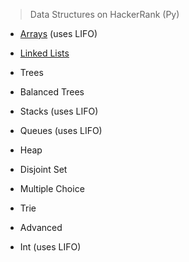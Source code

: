 > Data Structures on HackerRank (Py)
 - [Arrays](/Data%20Structures/Arrays) (uses LIFO)
 - [Linked Lists](/Data%20Structures/Linked%20Lists)
 - Trees
 - Balanced Trees
 - Stacks (uses LIFO)
 - Queues (uses LIFO)
 - Heap
 - Disjoint Set
 - Multiple Choice
 - Trie
 - Advanced

 - Int (uses LIFO)

